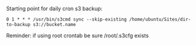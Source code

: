 Starting point for daily cron s3 backup:

```0 1 * * * /usr/bin/s3cmd sync --skip-existing /home/ubuntu/Sites/dir-to-backup s3://bucket.name```

Reminder: if using root crontab be sure /root/.s3cfg exists
